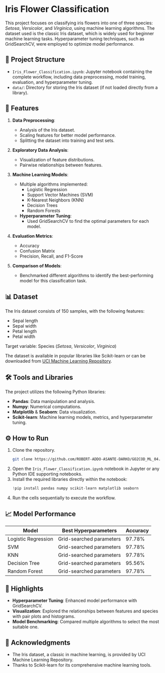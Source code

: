 # Iris Flower Classification

This project focuses on classifying iris flowers into one of three species: *Setosa*, *Versicolor*, and *Virginica*, using machine learning algorithms. The dataset used is the classic Iris dataset, which is widely used for beginner machine learning tasks. Hyperparameter tuning techniques, such as GridSearchCV, were employed to optimize model performance.

## 📂 Project Structure

- `Iris_Flower_Classification.ipynb`: Jupyter notebook containing the complete workflow, including data preprocessing, model training, evaluation, and hyperparameter tuning.
- `data/`: Directory for storing the Iris dataset (if not loaded directly from a library).

## 🚀 Features

1. **Data Preprocessing**:
   - Analysis of the Iris dataset.
   - Scaling features for better model performance.
   - Splitting the dataset into training and test sets.

2. **Exploratory Data Analysis**:
   - Visualization of feature distributions.
   - Pairwise relationships between features.

3. **Machine Learning Models**:
   - Multiple algorithms implemented:
     - Logistic Regression
     - Support Vector Machines (SVM)
     - K-Nearest Neighbors (KNN)
     - Decision Trees
     - Random Forests
   - **Hyperparameter Tuning**:
     - Used GridSearchCV to find the optimal parameters for each model.

4. **Evaluation Metrics**:
   - Accuracy
   - Confusion Matrix
   - Precision, Recall, and F1-Score

5. **Comparison of Models**:
   - Benchmarked different algorithms to identify the best-performing model for this classification task.

## 📊 Dataset
The Iris dataset consists of 150 samples, with the following features:
- Sepal length
- Sepal width
- Petal length
- Petal width

Target variable: Species (*Setosa*, *Versicolor*, *Virginica*)

The dataset is available in popular libraries like Scikit-learn or can be downloaded from [UCI Machine Learning Repository](https://archive.ics.uci.edu/ml/datasets/iris).

## 🛠️ Tools and Libraries
The project utilizes the following Python libraries:
- **Pandas**: Data manipulation and analysis.
- **Numpy**: Numerical computations.
- **Matplotlib** & **Seaborn**: Data visualization.
- **Scikit-learn**: Machine learning models, metrics, and hyperparameter tuning.

## ⚙️ How to Run
1. Clone the repository.
   ```bash
   git clone https://github.com/ROBERT-ADDO-ASANTE-DARKO/GO2COD_ML_04.git
   ```
2. Open the `Iris_Flower_Classification.ipynb` notebook in Jupyter or any Python IDE supporting notebooks.
3. Install the required libraries directly within the notebook:
   ```python
   !pip install pandas numpy scikit-learn matplotlib seaborn
   ```
4. Run the cells sequentially to execute the workflow.

## 📈 Model Performance
| Model               | Best Hyperparameters         | Accuracy |
|---------------------|------------------------------|----------|
| Logistic Regression | Grid-searched parameters     | 97.78%      |
| SVM                 | Grid-searched parameters     | 97.78%      |
| KNN                 | Grid-searched parameters     | 97.78%      |
| Decision Tree       | Grid-searched parameters     | 95.56%      |
| Random Forest       | Grid-searched parameters     | 97.78%      |

## 📌 Highlights
- **Hyperparameter Tuning**: Enhanced model performance with GridSearchCV.
- **Visualization**: Explored the relationships between features and species with pair plots and histograms.
- **Model Benchmarking**: Compared multiple algorithms to select the most suitable one.

## 🔗 Acknowledgments
- The Iris dataset, a classic in machine learning, is provided by UCI Machine Learning Repository.
- Thanks to Scikit-learn for its comprehensive machine learning tools.
